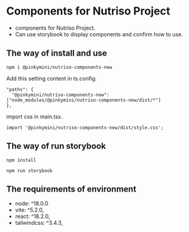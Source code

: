 # Components for Nutriso Project
- components for Nutriso Project.
- Can use storybook to display components and confirm how to use.

## The way of install and use

```
npm i @pinkymini/nutriso-components-new
```

Add this setting content in ts.config.

```
"paths": {
  "@pinkymini/nutriso-components-new": ["node_modules/@pinkymini/nutriso-components-new/dist/*"]
},
```

import css in main.tsx.

```
import '@pinkymini/nutriso-components-new/dist/style.css';
```

## The way of run storybook

```
npm install
```
```
npm run storybook
```

## The requirements of environment
- node: ^18.0.0
- vite: ^5.2.0,
- react: ^18.2.0,
- tailwindcss: ^3.4.3,